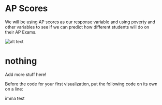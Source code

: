 # AP Scores

We will be using AP scores as our response variable and using poverty and other variables to see if we can predict how different students will do on their AP Exams. 

![alt text](/AP-Exams/Pictures/pct_participation.png)


# nothing 

Add more stuff here! 

Before the code for your first visualization, put the following code on its own on a line:
<script src="https://cdn.plot.ly/plotly-latest.min.js"></script>

imma test 
